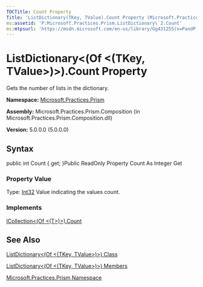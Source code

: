 ```yaml
---
TOCTitle: Count Property
Title: 'ListDictionary(TKey, TValue).Count Property (Microsoft.Practices.Prism)'
ms:assetid: 'P:Microsoft.Practices.Prism.ListDictionary\`2.Count'
ms:mtpsurl: 'https://msdn.microsoft.com/en-us/library/Gg431255(v=PandP.50)'
---
```



# ListDictionary&lt;(Of &lt;(TKey, TValue&gt;)&gt;).Count Property

Gets the number of lists in the dictionary.

**Namespace:** [Microsoft.Practices.Prism](https://msdn.microsoft.com/library/microsoft.practices.prism)
**Assembly:** Microsoft.Practices.Prism.Composition (in Microsoft.Practices.Prism.Composition.dll)

**Version:** 5.0.0.0 (5.0.0.0)

## Syntax

public int Count { get; }Public ReadOnly Property Count As Integer Get
### Property Value

Type: [Int32](http://msdn.microsoft.com/en-us/library/td2s409d)
Value indicating the values count.
### Implements

[ICollection&lt;(Of &lt;(T&gt;)&gt;).Count](http://msdn.microsoft.com/en-us/library/5s3kzhec)

## See Also

[ListDictionary&lt;(Of &lt;(TKey, TValue&gt;)&gt;) Class](https://msdn.microsoft.com/library/microsoft.practices.prism.listdictionary%602)

[ListDictionary&lt;(Of &lt;(TKey, TValue&gt;)&gt;) Members](https://msdn.microsoft.com/allmembers.t:microsoft.practices.prism.listdictionary%602)

[Microsoft.Practices.Prism Namespace](https://msdn.microsoft.com/library/microsoft.practices.prism)
